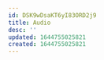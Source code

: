```yaml
---
id: DSK9wDsaKT6yI83ORD2j9
title: Audio
desc: ''
updated: 1644755025821
created: 1644755025821
---
```


